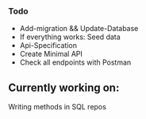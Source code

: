 

### Todo
* Add-migration && Update-Database
* If everything works: Seed data
* Api-Specification
* Create Minimal API 
* Check all endpoints with Postman





## Currently working on:
Writing methods in SQL repos 





